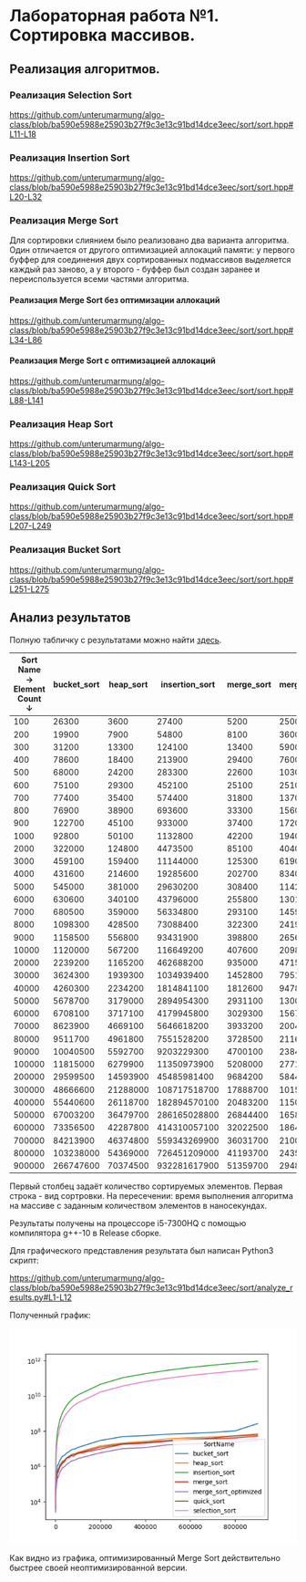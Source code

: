 # Лабораторная работа №1. Сортировка массивов.

## Реализация алгоритмов.

### Реализация Selection Sort

https://github.com/unterumarmung/algo-class/blob/ba590e5988e25903b27f9c3e13c91bd14dce3eec/sort/sort.hpp#L11-L18

### Реализация Insertion Sort

https://github.com/unterumarmung/algo-class/blob/ba590e5988e25903b27f9c3e13c91bd14dce3eec/sort/sort.hpp#L20-L32

### Реализация Merge Sort

Для сортировки слиянием было реализовано два варианта алгоритма. 
Один отличается от другого оптимизацией аллокаций памяти: у первого буффер для соединения двух сортированных подмассивов выделяется каждый раз заново, 
а у второго - буффер был создан заранее и переиспользуется всеми частями алгоритма.

#### Реализация Merge Sort без оптимизации аллокаций

https://github.com/unterumarmung/algo-class/blob/ba590e5988e25903b27f9c3e13c91bd14dce3eec/sort/sort.hpp#L34-L86 

#### Реализация Merge Sort с оптимизацией аллокаций

https://github.com/unterumarmung/algo-class/blob/ba590e5988e25903b27f9c3e13c91bd14dce3eec/sort/sort.hpp#L88-L141

### Реализация Heap Sort

https://github.com/unterumarmung/algo-class/blob/ba590e5988e25903b27f9c3e13c91bd14dce3eec/sort/sort.hpp#L143-L205

### Реализация Quick Sort

https://github.com/unterumarmung/algo-class/blob/ba590e5988e25903b27f9c3e13c91bd14dce3eec/sort/sort.hpp#L207-L249

### Реализация Bucket Sort

https://github.com/unterumarmung/algo-class/blob/ba590e5988e25903b27f9c3e13c91bd14dce3eec/sort/sort.hpp#L251-L275

## Анализ результатов

Полную табличку с результатами можно найти [здесь](https://github.com/unterumarmung/algo-class/blob/main/sort/results/output_transposed.csv).

| Sort Name → <br> Element Count ↓|bucket_sort|heap_sort|insertion_sort|merge_sort|merge_sort_optimized|quick_sort|selection_sort|
|-------------------------|-----------|---------|--------------|----------|--------------------|----------|--------------|
|100                      |26300      |3600     |27400         |5200      |2500                |6600      |5700          |
|200                      |19900      |7900     |54800         |8100      |3600                |12300     |32800         |
|300                      |31200      |13300    |124100        |13400     |5900                |30700     |62200         |
|400                      |78600      |18400    |213900        |29400     |7600                |36700     |85100         |
|500                      |68000      |24200    |283300        |22600     |10300               |68200     |111400        |
|600                      |75100      |29300    |452100        |25100     |25100               |63100     |238200        |
|700                      |77400      |35400    |574400        |31800     |13700               |43000     |214600        |
|800                      |76900      |38900    |693600        |33300     |15600               |45400     |335400        |
|900                      |122700     |45100    |933000        |37400     |17200               |51700     |428500        |
|1000                     |92800      |50100    |1132800       |42200     |19400               |57000     |502100        |
|2000                     |322000     |124800   |4473500       |85100     |40400               |110600    |1773800       |
|3000                     |459100     |159400   |11144000      |125300    |61900               |174200    |3879700       |
|4000                     |431600     |214600   |19285600      |202700    |83400               |232800    |7409100       |
|5000                     |545000     |381000   |29630200      |308400    |114200              |320300    |13405300      |
|6000                     |630600     |340100   |43796000      |255800    |130100              |335500    |15881900      |
|7000                     |680500     |359000   |56334800      |293100    |145900              |360100    |21452700      |
|8000                     |1098300    |428500   |73088400      |322300    |241900              |413000    |30765600      |
|9000                     |1158500    |556800   |93431900      |398800    |265600              |494400    |35284400      |
|10000                    |1120000    |567200   |116649200     |407600    |209800              |539100    |43409900      |
|20000                    |2239200    |1165200  |462688200     |935000    |471500              |1243700   |170174700     |
|30000                    |3624300    |1939300  |1034939400    |1452800   |795100              |1630100   |371098500     |
|40000                    |4260300    |2234200  |1814841100    |1812600   |947800              |2204700   |668110000     |
|50000                    |5678700    |3179000  |2894954300    |2931100   |1300000             |2948500   |1051758500    |
|60000                    |6708100    |3717100  |4179945800    |3029300   |1567100             |3640200   |1475704400    |
|70000                    |8623900    |4669100  |5646618200    |3933200   |2004000             |4344300   |2034316800    |
|80000                    |9511700    |4961800  |7551528200    |3728500   |2116100             |4670000   |2752960800    |
|90000                    |10040500   |5592700  |9203229300    |4700100   |2384200             |4831400   |3306650900    |
|100000                   |11815000   |6279900  |11350973900   |5208000   |2771400             |5651300   |4076054600    |
|200000                   |29599500   |14593900 |45485981400   |9684200   |5844700             |12340600  |16471631400   |
|300000                   |48666600   |21288000 |108717518700  |17888700  |10155800            |18928300  |36645180600   |
|400000                   |55440600   |26118700 |182894570100  |20483200  |11501900            |22662900  |65540860100   |
|500000                   |67003200   |36479700 |286165028800  |26844400  |16585200            |29154300  |100811404900  |
|600000                   |73356500   |42287800 |414310057100  |32022500  |18647600            |35256200  |145309282500  |
|700000                   |84213900   |46374800 |559343269900  |36031700  |21008000            |40131400  |194237912200  |
|800000                   |103238000  |54369000 |726451209000  |41193700  |24353700            |52655000  |255307612500  |
|900000                   |266747600  |70374500 |932281617900  |51359700  |29484000            |60325000  |331850729500  |


Первый столбец задаёт количество сортируемых элементов. 
Первая строка - вид сортровки. 
На пересечении: время выполнения алгоритма на массиве с заданным количеством элементов в наносекундах.

Результаты получены на процессоре i5-7300HQ с помощью компилятора g++-10 в Release сборке.

Для графического представления результата был написан Python3 скрипт:

https://github.com/unterumarmung/algo-class/blob/ba590e5988e25903b27f9c3e13c91bd14dce3eec/sort/analyze_results.py#L1-L12

Полученный график:

![Анализ результатов запуска алгоритмов сортировки](https://github.com/unterumarmung/algo-class/blob/main/sort/results/plot.png)

Как видно из графика, оптимизированный Merge Sort действительно быстрее своей неоптимизированной версии. 
